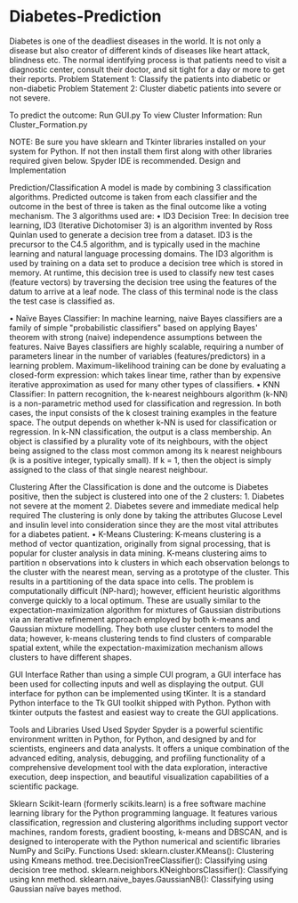 # Diabetes-Prediction
Diabetes is one of the deadliest diseases in the world. It is not only a disease but also creator of different kinds of diseases like heart attack, blindness etc. The normal identifying process is that patients need to visit a diagnostic center, consult their doctor, and sit tight for a day or more to get their reports.
Problem Statement 1: Classify the patients into diabetic or non-diabetic
Problem Statement 2: Cluster diabetic patients into severe or not severe.


To predict the outcome: Run GUI.py
To view Cluster Information: Run Cluster_Formation.py

NOTE: Be sure you have sklearn and Tkinter libraries installed on your system for Python. If not then install them first along with other libraries required given below. Spyder IDE is recommended.
Design and Implementation

Prediction/Classification
A model is made by combining 3 classification algorithms. Predicted outcome is taken from each classifier and the outcome in the best of three is taken as the final outcome like a voting mechanism. The 3 algorithms used are:
•	ID3 Decision Tree: In decision tree learning, ID3 (Iterative Dichotomiser 3) is an algorithm invented by Ross Quinlan used to generate a decision tree from a dataset. ID3 is the precursor to the C4.5 algorithm, and is typically used in the machine learning and natural language processing domains. The ID3 algorithm is used by training on a data set  to produce a decision tree which is stored in memory. At runtime, this decision tree is used to classify new test cases (feature vectors) by traversing the decision tree using the features of the datum to arrive at a leaf node. The class of this terminal node is the class the test case is classified as.

•	Naïve Bayes Classifier: In machine learning, naive Bayes classifiers are a family of simple "probabilistic classifiers" based on applying Bayes' theorem with strong (naive) independence assumptions between the features. Naive Bayes classifiers are highly scalable, requiring a number of parameters linear in the number of variables (features/predictors) in a learning problem. Maximum-likelihood training can be done by evaluating a closed-form expression: which takes linear time, rather than by expensive iterative approximation as used for many other types of classifiers.
•	KNN Classifier: In pattern recognition, the k-nearest neighbours algorithm (k-NN) is a non-parametric method used for classification and regression. In both cases, the input consists of the k closest training examples in the feature space. The output depends on whether k-NN is used for classification or regression. In k-NN classification, the output is a class membership. An object is classified by a plurality vote of its neighbours, with the object being assigned to the class most common among its k nearest neighbours (k is a positive integer, typically small). If k = 1, then the object is simply assigned to the class of that single nearest neighbour.

Clustering
After the Classification is done and the outcome is Diabetes positive, then the subject is clustered into one of the 2 clusters:
	1. Diabetes not severe at the moment
	2. Diabetes severe and immediate medical help required
The clustering is only done by taking the attributes Glucose Level and insulin level into consideration since they are the most vital attributes for a diabetes patient.
•	K-Means Clustering: K-means clustering is a method of vector quantization, originally from signal processing, that is popular for cluster analysis in data mining. K-means clustering aims to partition n observations into k clusters in which each observation belongs to the cluster with the nearest mean, serving as a prototype of the cluster. This results in a partitioning of the data space into cells. The problem is computationally difficult (NP-hard); however, efficient heuristic algorithms converge quickly to a local optimum. These are usually similar to the expectation-maximization algorithm for mixtures of Gaussian distributions via an iterative refinement approach employed by both k-means and Gaussian mixture modelling. They both use cluster centers to model the data; however, k-means clustering tends to find clusters of comparable spatial extent, while the expectation-maximization mechanism allows clusters to have different shapes.

GUI Interface
Rather than using a simple CUI program, a GUI interface has been used for collecting inputs and well as displaying the output. GUI interface for python can be implemented using tKinter. It is a standard Python interface to the Tk GUI toolkit shipped with Python. Python with tkinter outputs the fastest and easiest way to create the GUI applications. 

Tools and Libraries Used Used
Spyder
	Spyder is a powerful scientific environment written in Python, for Python, and designed by and for scientists, engineers and data analysts. It offers a unique combination of the advanced editing, analysis, debugging, and profiling functionality of a comprehensive development tool with the data exploration, interactive execution, deep inspection, and beautiful visualization capabilities of a scientific package.

Sklearn
  Scikit-learn (formerly scikits.learn) is a free software machine learning library for the Python programming language. It features various classification, regression and clustering algorithms including support vector machines, random forests, gradient boosting, k-means and DBSCAN, and is designed to interoperate with the Python numerical and scientific libraries NumPy and SciPy.
Functions Used:
sklearn.cluster.KMeans(): Clustering using Kmeans method.
tree.DecisionTreeClassifier(): Classifying using decision tree method.
sklearn.neighbors.KNeighborsClassifier(): Classifying using knn method.
sklearn.naive_bayes.GaussianNB(): Classifying using Gaussian naïve bayes method.

